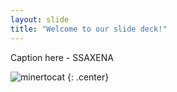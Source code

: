 ```yaml
---
layout: slide
title: "Welcome to our slide deck!"
---
```


Caption here - SSAXENA

![minertocat](https://octodex.github.com/images/minertocat.png)
{: .center}
